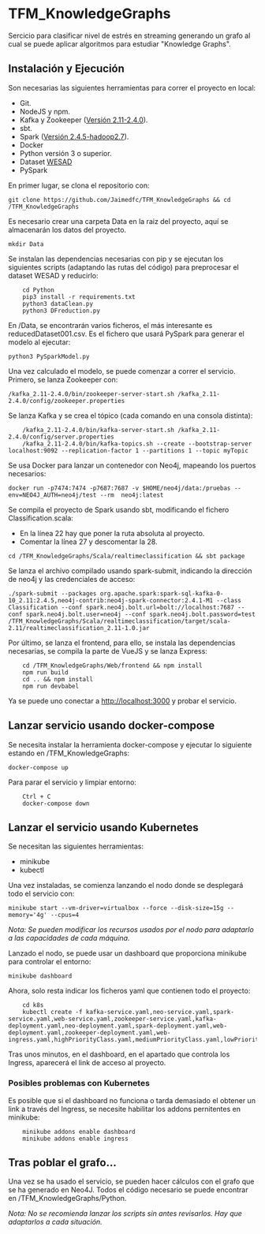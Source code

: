 # TFM_KnowledgeGraphs
Sercicio para clasificar nivel de estrés en streaming generando un grafo al cual se puede aplicar algoritmos para estudiar "Knowledge Graphs".
## Instalación y Ejecución
Son necesarias las siguientes herramientas para correr el proyecto en local:
* Git.
* NodeJS y npm.
* Kafka y Zookeeper ([Versión 2.11-2.4.0](https://www.apache.org/dyn/closer.cgi?path=/kafka/2.4.1/kafka_2.11-2.4.1.tgz)).
* sbt.
* Spark ([Versión 2.4.5-hadoop2.7](https://archive.apache.org/dist/spark/spark-2.4.5/)).
* Docker
* Python versión 3 o superior.
* Dataset [WESAD](http://archive.ics.uci.edu/ml/datasets/WESAD+%28Wearable+Stress+and+Affect+Detection%29#)
* PySpark

En primer lugar, se clona el repositorio con:

``` git clone https://github.com/Jaimedfc/TFM_KnowledgeGraphs && cd /TFM_KnowledgeGraphs ```

Es necesario crear una carpeta Data en la raiz del proyecto, aquí se almacenarán los datos del proyecto.

``` mkdir Data ```

Se instalan las dependencias necesarias con pip y se ejecutan los siguientes scripts (adaptando las rutas del código) para preprocesar el dataset WESAD y reducirlo:

``` 
    cd Python
    pip3 install -r requirements.txt
    python3 dataClean.py
    python3 DFreduction.py
```

En /Data, se encontrarán varios ficheros, el más interesante es reducedDataset001.csv. Es el fichero que usará PySpark para generar el modelo al ejecutar:

``` python3 PySparkModel.py ```

Una vez calculado el modelo, se puede comenzar a correr el servicio.
Primero, se lanza Zookeeper con:

``` /kafka_2.11-2.4.0/bin/zookeeper-server-start.sh /kafka_2.11-2.4.0/config/zookeeper.properties ```

Se lanza Kafka y se crea el tópico (cada comando en una consola distinta):

``` 
    /kafka_2.11-2.4.0/bin/kafka-server-start.sh /kafka_2.11-2.4.0/config/server.properties
    /kafka_2.11-2.4.0/bin/kafka-topics.sh --create --bootstrap-server localhost:9092 --replication-factor 1 --partitions 1 --topic myTopic
```
Se usa Docker para lanzar un contenedor con Neo4j, mapeando los puertos necesarios:

``` docker run -p7474:7474 -p7687:7687 -v $HOME/neo4j/data:/pruebas --env=NEO4J_AUTH=neo4j/test --rm  neo4j:latest ```

Se compila el proyecto de Spark usando sbt, modificando el fichero Classification.scala:
* En la línea 22 hay que poner la ruta absoluta al proyecto.
* Comentar la línea 27 y descomentar la 28.

``` cd /TFM_KnowledgeGraphs/Scala/realtimeclassification && sbt package ```

Se lanza el archivo compilado usando spark-submit, indicando la dirección de neo4j y las credenciales de acceso:

``` ./spark-submit --packages org.apache.spark:spark-sql-kafka-0-10_2.11:2.4.5,neo4j-contrib:neo4j-spark-connector:2.4.1-M1 --class Classification --conf spark.neo4j.bolt.url=bolt://localhost:7687 --conf spark.neo4j.bolt.user=neo4j --conf spark.neo4j.bolt.password=test /TFM_KnowledgeGraphs/Scala/realtimeclassification/target/scala-2.11/realtimeclassification_2.11-1.0.jar ```

Por último, se lanza el frontend, para ello, se instala las dependencias necesarias, se compila la parte de VueJS y se lanza Express:

```
    cd /TFM_KnowledgeGraphs/Web/frontend && npm install
    npm run build
    cd .. && npm install
    npm run devbabel
```

Ya se puede uno conectar a [http://localhost:3000](http://localhost:3000) y probar el servicio.

## Lanzar servicio usando docker-compose
Se necesita instalar la herramienta docker-compose y ejecutar lo siguiente estando en /TFM_KnowledgeGraphs:

``` docker-compose up ```

Para parar el servicio y limpiar entorno:

``` 
    Ctrl + C
    docker-compose down
```

## Lanzar el servicio usando Kubernetes
Se necesitan las siguientes herramientas:
* minikube
* kubectl

Una vez instaladas, se comienza lanzando el nodo donde se desplegará todo el servicio con:

``` minikube start --vm-driver=virtualbox --force --disk-size=15g --memory='4g' --cpus=4 ```

_Nota: Se pueden modificar los recursos usados por el nodo para adaptarlo a las capacidades de cada máquina._

Lanzado el nodo, se puede usar un dashboard que proporciona minikube para controlar el entorno:

``` minikube dashboard ```

Ahora, solo resta indicar los ficheros yaml que contienen todo el proyecto:

``` 
    cd k8s
    kubectl create -f kafka-service.yaml,neo-service.yaml,spark-service.yaml,web-service.yaml,zookeeper-service.yaml,kafka-deployment.yaml,neo-deployment.yaml,spark-deployment.yaml,web-deployment.yaml,zookeeper-deployment.yaml,web-ingress.yaml,highPriorityClass.yaml,mediumPriorityClass.yaml,lowPriorityClass.yaml
```

Tras unos minutos, en el dashboard, en el apartado que controla los Ingress, aparecerá el link de acceso al proyecto.

### Posibles problemas con Kubernetes
Es posible que si el dashboard no funciona o tarda demasiado el obtener un link a través del Ingress, se necesite habilitar los addons pernitentes en minikube:

```
    minikube addons enable dashboard
    minikube addons enable ingress
```

## Tras poblar el grafo...
Una vez se ha usado el servicio, se pueden hacer cálculos con el grafo que se ha generado en Neo4J. Todos el código necesario se puede encontrar en  /TFM_KnowledgeGraphs/Python.

_Nota: No se recomienda lanzar los scripts sin antes revisarlos. Hay que adaptarlos a cada situación._
